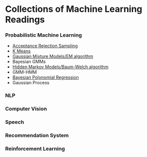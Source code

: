 # Collections of Machine Learning Readings

### Probabilistic Machine Learning
* [Acceptance Rejection Sampling](notes/Acceptance-Rejection.ipynb)
* [K Means](notes/K-Means.ipynb)
* [Gaussian Mixture Models/EM algorithm](notes/EM-GMM2.ipynb)
* Bayesian GMMs 
* [Hidden Markov Models/Baum-Welch algorithm](notes/EM_HMM_Sequence.ipynb) 
* GMM-HMM
* [Bayesian Polynomial Regression](https://github.com/zcemycl/ProbabilisticPerspectiveMachineLearning/blob/master/Probabilistic%20Machine%20Learning/Introduction%20to%20Probabilistic%20Machine%20Learning/Bayesian%20inference%20and%20prediction%20with%20finite%20regression%20models.ipynb)
* Gaussian Process


### NLP

### Computer Vision

### Speech

### Recommendation System

### Reinforcement Learning

